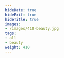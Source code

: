 ```yaml
---
hideDate: true
hideExif: true
hideTitle: true
images:
- /images/410-beauty.jpg
tags:
- all
- beauty
weight: 410
---
```

